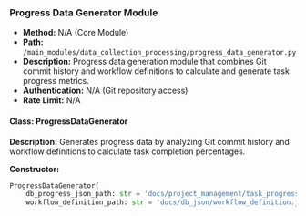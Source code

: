 ### Progress Data Generator Module

- **Method:** N/A (Core Module)
- **Path:** `/main_modules/data_collection_processing/progress_data_generator.py`
- **Description:** Progress data generation module that combines Git commit history and workflow definitions to calculate and generate task progress metrics.
- **Authentication:** N/A (Git repository access)
- **Rate Limit:** N/A

#### Class: ProgressDataGenerator

**Description:** Generates progress data by analyzing Git commit history and workflow definitions to calculate task completion percentages.

**Constructor:**
```python
ProgressDataGenerator(
    db_progress_json_path: str = 'docs/project_management/task_progress.json',
    workflow_definition_path: str = 'docs/db_json/workflow_definition.json',

